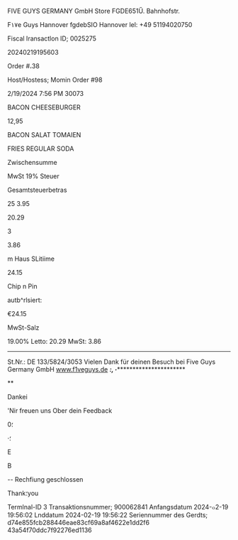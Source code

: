 FIVE GUYS GERMANY GmbH
Store FGDE651Ű. Bahnhofstr.

F١٧e Guys Hannover
fgdebSIO Hannover
lel: +49 51194020750

Fiscal Iransactlon ID;
0025275

20240219195603

Order #،38

Host/Hostess; Momin
Order #98

2/19/2024
7:56 PM
30073

BACON CHEESEBURGER

12,95

BACON
SALAT
TOMAIEN

FRIES REGULAR
SODA

Zwischensumme

MwSt 19% Steuer

Gesamtsteuerbetras

25
3.95

20.29

3

3.86

m Haus SLitiime

24.15

Chip n Pin

autb^rlsiert:

€24.15

MwSt-Salz

19.00% Letto: 20.29 MwSt: 3.86

******

St.Nr.: DE 133/5824/3053
Vielen Dank für deinen Besuch
bei Five Guys Germany GmbH
www.f1veguys.de
*******:,**٠*******************************

**

Dankei

'Nir freuen uns Ober dein Feedback

0؛

·؛

E

B

-- Rechfiung geschlossen

Thank؛you

Termlnal-ID 3
Transaktionsnummer; 900062841
Anfangsdatum 2024-๐2-19 19:56:02
Lnddatum 2024-02-19 19:56:22
Seriennummer des Gerdts;
d74e855fcb288446eae83cf69a8af4622e1dd2f6
43a54f70ddc7f92276ed1136

